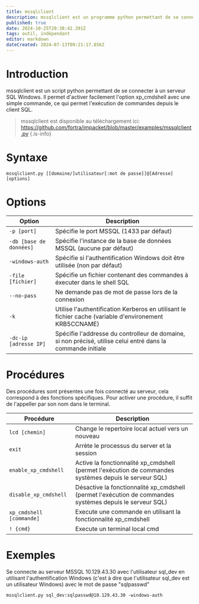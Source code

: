 ```yaml
---
title: mssqlclient
description: mssqlclient est un programme python permettant de se connecter à un serveur SQL Windows. Il permet d'activer facilement l'option xp_cmdshell avec une simple commande, ce qui permet l'exécution de commandes depuis le client SQL.
published: true
date: 2024-10-25T20:38:42.391Z
tags: outil, indépendant
editor: markdown
dateCreated: 2024-07-13T09:21:17.856Z
---
```


# Introduction

mssqlclient est un script python permettant de se connecter à un serveur SQL Windows. Il permet d'activer facilement l'option xp_cmdshell avec une simple commande, ce qui permet l'exécution de commandes depuis le client SQL.

> mssqlclient est disponible au téléchargement ici: https://github.com/fortra/impacket/blob/master/examples/mssqlclient.py
> {.is-info}

# Syntaxe

`mssqlclient.py [[domaine/]utilisateur[:mot de passe]]@[Adresse] [options]`

# Options

| Option                  | Description                                                                                                  |
| ----------------------- | ------------------------------------------------------------------------------------------------------------ |
| `-p [port]`             | Spécifie le port MSSQL (1433 par défaut)                                                                     |
| `-db [base de données]` | Spécifie l'instance de la base de données MSSQL (aucune par défaut)                                          |
| `-windows-auth`         | Spécifie si l'authentification Windows doit être utilisée (non par défaut)                                   |
| `-file [fichier]`       | Spécifie un fichier contenant des commandes à éxecuter dans le shell SQL                                     |
| `--no-pass`             | Ne demande pas de mot de passe lors de la connexion                                                          |
| `-k`                    | Utilise l'authentification Kerberos en utilisant le fichier cache (variable d'environement KRB5CCNAME)       |
| `-dc-ip [adresse IP]`   | Spécifie l'addresse du controlleur de domaine, si non précisé, utilise celui entré dans la commande initiale |

# Procédures

Des procédures sont présentes une fois connecté au serveur, cela correspond à des fonctions spécifiques. Pour activer une procédure, il suffit de l'appeller par son nom dans le terminal.

| Procédure                | Description                                                                                              |
| ------------------------ | -------------------------------------------------------------------------------------------------------- |
| `lcd [chemin]`           | Change le repertoire local actuel vers un nouveau                                                        |
| `exit`                   | Arrète le processus du server et la session                                                              |
| `enable_xp_cmdshell`     | Active la fonctionnalité xp_cmdshell (permet l'exécution de commandes systèmes depuis le serveur SQL)    |
| `disable_xp_cmdshell`    | Désactive la fonctionnalité xp_cmdshell (permet l'exécution de commandes systèmes depuis le serveur SQL) |
| `xp_cmdshell [commande]` | Execute une commande en utilisant la fonctionnalité xp_cmdshell                                          |
| `! {cmd}`                | Execute un terminal local cmd                                                                            |

# Exemples

Se connecte au serveur MSSQL 10.129.43.30 avec l'utilisateur sql_dev en utilisant l'authentification Windows (c'est à dire que l'utilisateur sql_dev est un utilisateur Windows) avec le mot de passe "sqlpasswd"

`mssqlclient.py sql_dev:sqlpasswd@10.129.43.30 -windows-auth`
